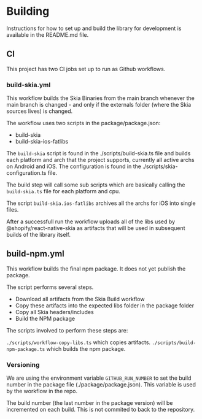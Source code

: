 # Building


Instructions for how to set up and build the library for development is available in the README.md file.

## CI

This project has two CI jobs set up to run as Github workflows.

### build-skia.yml

This workflow builds the Skia Binaries from the main branch whenever the
main branch is changed - and only if the externals folder (where the Skia
sources lives) is changed.

The workflow uses two scripts in the package/package.json:

- build-skia
- build-skia-ios-fatlibs

The `build-skia` script is found in the ./scripts/build-skia.ts file and builds each platform and arch that the project supports, currently all active archs on Android and iOS. The configuration is found in the ./scripts/skia-configuration.ts file.

The build step will call some sub scripts which are basically calling the `build-skia.ts` file for each platform and cpu.

The script `build-skia.ios-fatlibs` archives all the archs for iOS into single files.

After a successfull run the workflow uploads all of the libs used by @shopify/react-native-skia as artifacts that will be used in subsequent builds of the library itself.

## build-npm.yml

This workflow builds the final npm package. It does not yet publish the package.

The script performs several steps.

- Download all artifacts from the Skia Build workflow
- Copy these artifacts into the expected libs folder in the package folder
- Copy all Skia headers/includes
- Build the NPM package

The scripts involved to perform these steps are:

`./scripts/workflow-copy-libs.ts` which copies artifacts.
`./scripts/build-npm-package.ts` which builds the npm package.

### Versioning

We are using the environment variable `GITHUB_RUN_NUMBER` to set the build number in the package file (./package/package.json). This variable is used by the workflow in the repo.

The build number (the last number in the package version) will be incremented on each build. This is not commited to back to the repository.
